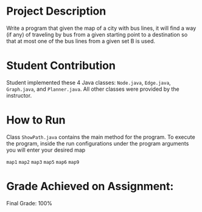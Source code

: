 # Project Description
Write a program that given the map of a city with bus lines, it will find a way (if any) of traveling by bus from a given starting point to a destination so that at most one of the bus lines from a given set B is used.

# Student Contribution
Student implemented these 4 Java classes: `Node.java`, `Edge.java`, `Graph.java`, and `Planner.java`. All other classes were provided by the instructor.

# How to Run

Class `ShowPath.java` contains the main method for the program. To execute the program, inside the run configurations under the program arguments you will enter your desired map

`map1` `map2` `map3` `map5` `map6` `map9` 

# Grade Achieved on Assignment:
Final Grade: 100%
